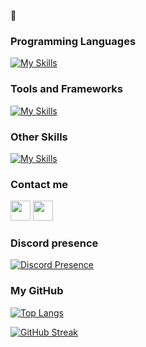 👻

### Programming Languages

[![My Skills](https://skillicons.dev/icons?i=js,ts,python,java,cs)](https://skillicons.dev)

### Tools and Frameworks

[![My Skills](https://skillicons.dev/icons?i=vscode,visualstudio)](https://skillicons.dev)

### Other Skills

[![My Skills](https://skillicons.dev/icons?i=ae,ai,ps,pr)](https://skillicons.dev)

### Contact me

 <a href="https://discord.com/users/ndzinvlr#0" target="_blank" rel="noreferrer"><img src="https://raw.githubusercontent.com/danielcranney/readme-generator/main/public/icons/socials/discord.svg" width="32" height="32"/></a> <a href="https://www.github.com/ndzin" target="_blank" rel="noreferrer"><img src="https://raw.githubusercontent.com/danielcranney/readme-generator/main/public/icons/socials/github.svg" width="32" height="32" /></a>

 ### Discord presence

[![Discord Presence](https://lanyard.cnrad.dev/api/819036262945783808)](https://discord.com/users/819036262945783808)

### My GitHub

[![Top Langs](https://github-readme-stats.vercel.app/api/top-langs/?username=ndzin&layout=compact&hide_border=true)](https://github.com/anuraghazra/github-readme-stats)

[![GitHub Streak](https://streak-stats.demolab.com?user=ndzin&hide_border=true)](https://git.io/streak-stats)
